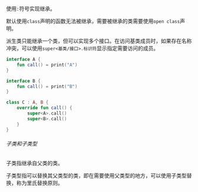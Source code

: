 使用`:`符号实现继承。

默认使用`class`声明的函数无法被继承，需要被继承的类需要使用`open class`声明。

派生类只能继承一个类，但可以实现多个接口。在访问基类成员时，如果存在名称冲突，可以使用`super<基类/接口>.标识符`显示指定需要访问的成员。

```kotlin
interface A {
    fun call() = print("A")
}

interface B {
    fun call() = print("B")
}

class C : A, B {
    override fun call() {
        super<A>.call()
        super<B>.call()
    }
}
```

###### 子类和子类型

子类指继承自父类的类。

子类型指可以替换其父类型的类，即在需要使用父类型的地方，可以使用子类型替换，称为里氏替换原则。
